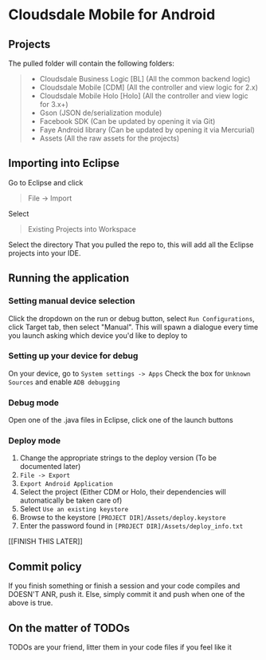 # Cloudsdale Mobile for Android

## Projects

The pulled folder will contain the following folders:

>- Cloudsdale Business Logic [BL] (All the common backend logic)
>- Cloudsdale Mobile [CDM] (All the controller and view logic for 2.x)
>- Cloudsdale Mobile Holo [Holo] (All the controller and view logic for 3.x+)
>- Gson (JSON de/serialization module)
>- Facebook SDK (Can be updated by opening it via Git)
>- Faye Android library (Can be updated by opening it via Mercurial)
>- Assets (All the raw assets for the projects)

## Importing into Eclipse

Go to Eclipse and click
> File -> Import

Select
> Existing Projects into Workspace

Select the directory That you pulled the repo to, this will add all the Eclipse projects into your IDE.

## Running the application

### Setting manual device selection

Click the dropdown on the run or debug button, select ```Run Configurations```, click Target tab, then select "Manual".
This will spawn a dialogue every time you launch asking which device you'd like to deploy to

### Setting up your device for debug

On your device, go to ```System settings -> Apps```
Check the box for ```Unknown Sources``` and enable ```ADB debugging```

### Debug mode

Open one of the .java files in Eclipse, click one of the launch buttons

### Deploy mode

1. Change the appropriate strings to the deploy version (To be documented later)
2. ```File -> Export```
3. ```Export Android Application```
4. Select the project (Either CDM or Holo, their dependencies will automatically be taken care of)
5. Select ```Use an existing keystore```
6. Browse to the keystore ```[PROJECT DIR]/Assets/deploy.keystore```
7. Enter the password found in ```[PROJECT DIR]/Assets/deploy_info.txt```

[[FINISH THIS LATER]]

## Commit policy

If you finish something or finish a session and your code compiles and DOESN'T ANR, push it. Else, simply commit it and push when one of the above is true.

## On the matter of TODOs

TODOs are your friend, litter them in your code files if you feel like it